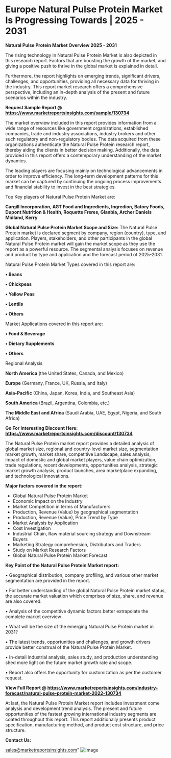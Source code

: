 # Europe Natural Pulse Protein Market Is Progressing Towards | 2025 - 2031

<Strong> Natural Pulse Protein Market Overview 2025 - 2031</strong>

The rising technology in Natural Pulse Protein Market is also depicted in this research report. Factors that are boosting the growth of the market, and giving a positive push to thrive in the global market is explained in detail.

Furthermore, the report highlights on emerging trends, significant drivers, challenges, and opportunities, providing all necessary data for thriving in the industry. This report market research offers a comprehensive perspective, including an in-depth analysis of the present and future scenarios within the industry.

<strong>Request Sample Report @ <a href=https://www.marketreportsinsights.com/sample/130734>https://www.marketreportsinsights.com/sample/130734</a></strong>

The market overview included in this report provides information from a wide range of resources like government organizations, established companies, trade and industry associations, industry brokers and other such regulatory and non-regulatory bodies. The data acquired from these organizations authenticate the Natural Pulse Protein research report, thereby aiding the clients in better decision making. Additionally, the data provided in this report offers a contemporary understanding of the market dynamics.

The leading players are focusing mainly on technological advancements in order to improve efficiency. The long-term development patterns for this market can be captured by continuing the ongoing process improvements and financial stability to invest in the best strategies.

Top Key players of Natural Pulse Protein Market are:

<strong>Cargill Incorporation, AGT Food and Ingredients, Ingredion, Batory Foods, Dupont Nutrition & Health, Roquette Freres, Glanbia, Archer Daniels Midland, Kerry</strong>

<strong><b>Global Natural Pulse Protein Market Scope and Size:</b></strong>
The Natural Pulse Protein market is declared segment by company, region (country), type, and application. Players, stakeholders, and other participants in the global Natural Pulse Protein market will gain the market scope as they use the report as a powerful resource. The segmental analysis focuses on revenue and product by type and application and the forecast period of 2025-2031.

Natural Pulse Protein Market Types covered in this report are:

<strong>• Beans

• Chickpeas

• Yellow Peas

• Lentils

• Others</strong>

Market Applications covered in this report are:

<strong>• Food & Beverage

• Dietary Supplements

• Others</strong> 

Regional Analysis

<strong>North America</strong> (the United States, Canada, and Mexico)

<strong>Europe</strong> (Germany, France, UK, Russia, and Italy)

<strong>Asia-Pacific</strong> (China, Japan, Korea, India, and Southeast Asia)

<strong>South America</strong> (Brazil, Argentina, Colombia, etc.)

<strong>The Middle East and Africa</strong> (Saudi Arabia, UAE, Egypt, Nigeria, and South Africa)

<strong>Go For Interesting Discount Here: <a href=https://www.marketreportsinsights.com/discount/130734>https://www.marketreportsinsights.com/discount/130734</a></strong>

The Natural Pulse Protein market report provides a detailed analysis of global market size, regional and country-level market size, segmentation market growth, market share, competitive Landscape, sales analysis, impact of domestic and global market players, value chain optimization, trade regulations, recent developments, opportunities analysis, strategic market growth analysis, product launches, area marketplace expanding, and technological innovations.

<strong><b>Major factors covered in the report:</b></strong>
<ul>
  <li>Global Natural Pulse Protein Market </li>
  <li>Economic Impact on the Industry</li>
  <li>Market Competition in terms of Manufacturers</li>
  <li>Production, Revenue (Value) by geographical segmentation</li>
  <li>Production, Revenue (Value), Price Trend by Type</li>
  <li>Market Analysis by Application</li>
  <li>Cost Investigation</li>
  <li>Industrial Chain, Raw material sourcing strategy and Downstream Buyers</li>
  <li>Marketing Strategy comprehension, Distributors and Traders</li>
  <li>Study on Market Research Factors</li>
  <li>Global Natural Pulse Protein Market Forecast</li>
</ul>

<strong><b>Key Point of the Natural Pulse Protein Market report:</b></strong>

• Geographical distribution, company profiling, and various other market segmentation are provided in the report.

• For better understanding of the global Natural Pulse Protein market status, the accurate market valuation which comprises of size, share, and revenue are also covered.

• Analysis of the competitive dynamic factors better extrapolate the complete market overview

• What will be the size of the emerging Natural Pulse Protein market in 2031?

• The latest trends, opportunities and challenges, and growth drivers provide better construal of the Natural Pulse Protein Market.

• In-detail industrial analysis, sales study, and production understanding shed more light on the future market growth rate and scope.

• Report also offers the opportunity for customization as per the customer request.

<strong><b>View Full Report @ <a href=https://www.marketreportsinsights.com/industry-forecast/natural-pulse-protein-market-2022-130734>https://www.marketreportsinsights.com/industry-forecast/natural-pulse-protein-market-2022-130734</a></b></strong>


At last, the Natural Pulse Protein Market report includes investment come analysis and development trend analysis. The present and future opportunities of the fastest growing international industry segments are coated throughout this report. This report additionally presents product specification, manufacturing method, and product cost structure, and price structure.

<strong>Contact Us:</strong>

sales@marketreportsinsights.com"
![image](https://github.com/user-attachments/assets/be8d9ab3-5963-449e-9388-4cf1d79be780)
